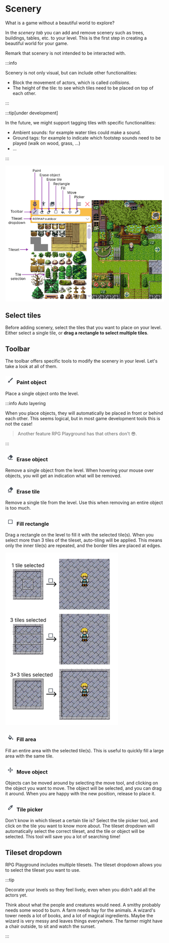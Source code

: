 # Scenery

What is a game without a beautiful world to explore?

In the *scenery tab* you can add and remove scenery such as trees, buildings, tables, etc. to your level. This is the first step in creating a beautiful world for your game.

Remark that scenery is not intended to be interacted with.

:::info

Scenery is not only visual, but can include other functionalities:

- Block the movement of actors, which is called *collisions*.
- The height of the tile: to see which tiles need to be placed on top of each other.

:::

:::tip[under development]

In the future, we might support tagging tiles with specific functionalities:

- Ambient sounds: for example water tiles could make a sound.
- Ground tags: for example to indicate which footstep sounds need to be played (walk on wood, grass, ...)
- ...

:::

![](img/scenerypanel.png)

## Select tiles

Before adding scenery, select the tiles that you want to place on your level. Either select a single tile, or **drag a rectangle to select multiple tiles**.

## Toolbar

The toolbar offers specific tools to modify the scenery in your level. Let's take a look at all of them.


### ![](img/scenery_paint_tool.png) Paint object

Place a single object onto the level.

:::info Auto layering

When you place objects, they will automatically be placed in front or behind each other. This seems logical, but in most game development tools this is not the case! 

> Another feature RPG Playground has that others don't 😎.

:::

### ![](img/scenery_erase_tool.png) Erase object

Remove a single object from the level. When hovering your mouse over objects, you will get an indication what will be removed.


### ![](img/scenery_erase_tile_tool.png) Erase tile

Remove a single tile from the level. Use this when removing an entire object is too much.


### ![](img/scenery_rect_tool.png) Fill rectangle

Drag a rectangle on the level to fill it with the selected tile(s). When you select more than 3 tiles of the tileset, auto-tiling will be applied. This means only the inner tile(s) are repeated, and the border tiles are placed at edges.

![](img/rectangle_multi.png)


### ![](img/scenery_fill_tool.png) Fill area

Fill an entire area with the selected tile(s). This is useful to quickly fill a large area with the same tile.


### ![](img/scenery_move_tool.png) Move object

Objects can be moved around by selecting the move tool, and clicking on the object you want to move. The object will be selected, and you can drag it around. When you are happy with the new position, release to place it.


### ![](img/scenery_picker_tool.png) Tile picker

Don't know in which tileset a certain tile is? Select the tile picker tool, and click on the tile you want to know more about. The tileset dropdown will automatically select the correct tileset, and the tile or object will be selected. This tool will save you a lot of searching time!


## Tileset dropdown

RPG Playground includes multiple tilesets. The tileset dropdown allows you to select the tileset you want to use.


:::tip

Decorate your levels so they feel lively, even when you didn't add all the actors yet.

Think about what the people and creatures would need. A smithy probably needs some wood to burn. A farm needs hay for the animals. A wizard's tower needs a lot of books, and a lot of magical ingredients. Maybe the wizard is very messy and leaves things everywhere. The farmer might have a chair outside, to sit and watch the sunset.

:::


